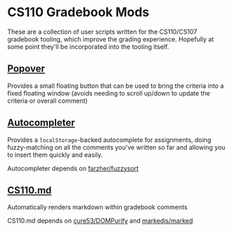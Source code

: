 # CS110 Gradebook Mods

These are a collection of user scripts written for the CS110/CS107 gradebook
tooling, which improve the grading experience. Hopefully at some point they'll
be incorporated into the tooling itself.

## [Popover](cs110_popover.user.js)

Provides a small floating button that can be used to bring the criteria into a
fixed floating window (avoids needing to scroll up/down to update the criteria
or overall comment)

## [Autocompleter](autocompleter.user.js)

Provides a `localStorage`-backed autocomplete for assignments, doing fuzzy-matching
on all the comments you've written so far and allowing you to insert them quickly
and easily.

Autocompleter depends on [farzher/fuzzysort](https://github.com/farzher/fuzzysort)

## [CS110.md](cs110_markdown.user.js)

Automatically renders markdown within gradebook comments

CS110.md depends on [cure53/DOMPurify](https://github.com/cure53/DOMPurify) and [markedjs/marked](https://github.com/markedjs/marked)
